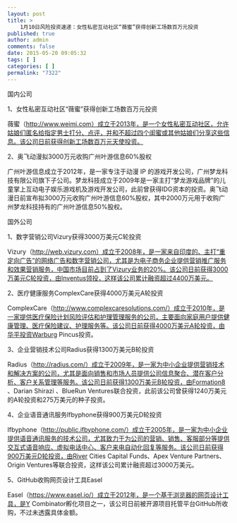 ```yaml
---
layout: post
title: >
    1月10日风险投资速递：女性私密互动社区“薇蜜”获得创新工场数百万元投资
published: true
author: admin
comments: false
date: 2015-05-20 09:05:32
tags: [ ]
categories: [ ]
permalink: "7322"
---
```



国内公司

1、女性私密互动社区“薇蜜”获得创新工场数百万元投资

薇蜜（http://www.weimi.com）成立于2013年，是一个女性私密互动社区，允许姑娘们匿名给指定男士打分、点评，并和不超过四个闺蜜或其他姑娘们分享这些信息。该公司日前获得创新工场数百万元天使投资。

2、奥飞动漫拟3000万元收购广州叶游信息60%股权

广州叶游信息成立于2012年，是一家专注于动漫 IP 的游戏开发公司，广州梦龙科技有限公司旗下子公司。梦龙科技成立于2009年是一家主打“梦龙游戏品牌”的儿童掌上互动电子娱乐游戏机及游戏开发公司，此前曾获得IDG资本的投资。奥飞动漫日前宣布拟3000万元收购广州叶游信息60%股权，其中2000万元用于收购广州梦龙科技持有的广州叶游信息50%股权。

国外公司

1、数字营销公司Vizury获得3000万美元C轮投资

Vizury（http://web.vizury.com）成立于2008年，是一家来自印度的、主打“重定向广告”的网络广告和数字营销公司，尤其是为电子商务企业提供营销推广服务和效果营销服务，中国市场目前占到了Vizury业务的20%。该公司日前获得3000万美元C轮投资，由Inventus领投，这样该公司累计融资超过4400万美元。

2、医疗健康服务ComplexCare获得4000万美元A轮投资

ComplexCare（http://www.complexcaresolutions.com/）成立于2010年，是一家提供医疗保险计划风险评估和护理管理服务的公司，主要面向家庭用户提供健康管理、医疗保险建议、护理服务等。该公司日前获得4000万美元A轮投资，由华平投资Warburg Pincus投资。

3、企业营销技术公司Radius获得1300万美元B轮投资

Radius（http://radius.com/）成立于2009年，是一家为中小企业提供营销技术和解决方案的公司，尤其是面向销售和市场人员提供公司信息聚合、潜在客户分析、客户关系管理等服务。该公司日前获得1300万美元B轮投资，由Formation8 、Darian Shirazi 、BlueRun Ventures联合投资，此前该公司曾获得1240万美元的A轮投资和275万美元的种子投资。

4、企业语音通讯服务Ifbyphone获得900万美元D轮投资

Ifbyphone（http://public.ifbyphone.com/）成立于2005年，是一家为中小企业提供语音通讯服务的技术公司，尤其致力于为公司的营销、销售、客服部分等提供交互式语音响应、虚拟电话中心、客户来电自动化回复等服务。该公司日前获得900万美元D轮投资，由River Cities Capital Funds、Apex Venture Partners、Origin Ventures等联合投资，这样该公司累计融资超过3000万美元。

5、GitHub收购网页设计工具Easel

Easel（https://www.easel.io/）成立于2012年，是一个基于浏览器的网页设计工具，是Y Combinator孵化项目之一，该公司日前被开源项目托管平台GitHub所收购，不过未透露具体金额。